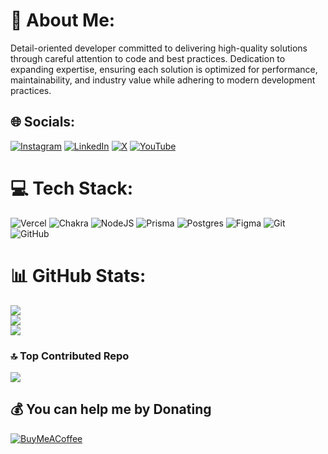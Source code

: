 # 💫 About Me:
Detail-oriented developer committed to delivering high-quality solutions through careful attention to code and best practices. Dedication to expanding expertise, ensuring each solution is optimized for performance, maintainability, and industry value while adhering to modern development practices.


## 🌐 Socials:
[![Instagram](https://img.shields.io/badge/Instagram-%23E4405F.svg?logo=Instagram&logoColor=white)](https://instagram.com/https://www.instagram.com/toxic.lmao) [![LinkedIn](https://img.shields.io/badge/LinkedIn-%230077B5.svg?logo=linkedin&logoColor=white)](https://linkedin.com/in/https://www.linkedin.com/in/dhruv-jangid) [![X](https://img.shields.io/badge/X-black.svg?logo=X&logoColor=white)](https://x.com/https://x.com/dhruvvjangidd) [![YouTube](https://img.shields.io/badge/YouTube-%23FF0000.svg?logo=YouTube&logoColor=white)](https://youtube.com/@https://www.youtube.com/@toxiclmao) 

# 💻 Tech Stack:
![Vercel](https://img.shields.io/badge/vercel-%23000000.svg?style=flat-square&logo=vercel&logoColor=white) ![Chakra](https://img.shields.io/badge/chakra-%234ED1C5.svg?style=flat-square&logo=chakraui&logoColor=white) ![NodeJS](https://img.shields.io/badge/node.js-6DA55F?style=flat-square&logo=node.js&logoColor=white) ![Prisma](https://img.shields.io/badge/Prisma-3982CE?style=flat-square&logo=Prisma&logoColor=white) ![Postgres](https://img.shields.io/badge/postgres-%23316192.svg?style=flat-square&logo=postgresql&logoColor=white) ![Figma](https://img.shields.io/badge/figma-%23F24E1E.svg?style=flat-square&logo=figma&logoColor=white) ![Git](https://img.shields.io/badge/git-%23F05033.svg?style=flat-square&logo=git&logoColor=white) ![GitHub](https://img.shields.io/badge/github-%23121011.svg?style=flat-square&logo=github&logoColor=white)
# 📊 GitHub Stats:
![](https://github-readme-stats.vercel.app/api?username=toxic-lmao&theme=ambient_gradient&hide_border=true&include_all_commits=false&count_private=false)<br/>
![](https://github-readme-streak-stats.herokuapp.com/?user=toxic-lmao&theme=ambient_gradient&hide_border=true)<br/>
![](https://github-readme-stats.vercel.app/api/top-langs/?username=toxic-lmao&theme=ambient_gradient&hide_border=true&include_all_commits=false&count_private=false&layout=compact)

### 🔝 Top Contributed Repo
![](https://github-contributor-stats.vercel.app/api?username=toxic-lmao&limit=5&theme=ambient_gradient&combine_all_yearly_contributions=true)

  ## 💰 You can help me by Donating
  [![BuyMeACoffee](https://img.shields.io/badge/Buy%20Me%20a%20Coffee-ffdd00?style=for-the-badge&logo=buy-me-a-coffee&logoColor=black)](https://buymeacoffee.com/https://buymeacoffee.com/toxiclmao)
